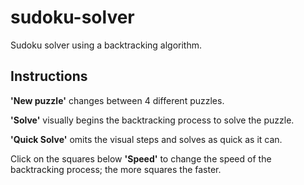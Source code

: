 # sudoku-solver
Sudoku solver using a backtracking algorithm. 
## Instructions
**'New puzzle'** changes between 4 different puzzles.

**'Solve'** visually begins the backtracking process to solve the puzzle.

**'Quick Solve'** omits the visual steps and solves as quick as it can.

Click on the squares below **'Speed'** to change the speed of the backtracking process; the more squares the faster.
